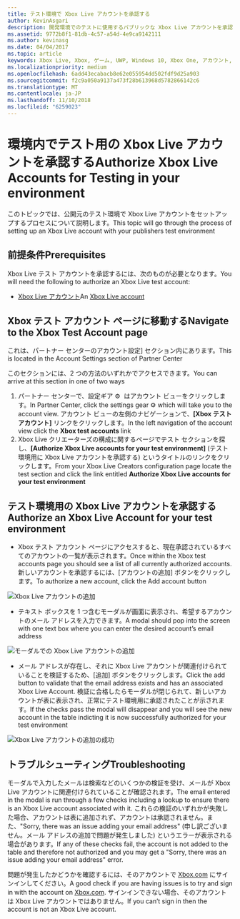 ```yaml
---
title: テスト環境で Xbox Live アカウントを承認する
author: KevinAsgari
description: 開発環境でのテストに使用するパブリックな Xbox Live アカウントを承認する方法について説明します。
ms.assetid: 9772b8f1-81db-4c57-a54d-4e9ca9142111
ms.author: kevinasg
ms.date: 04/04/2017
ms.topic: article
keywords: Xbox Live, Xbox, ゲーム, UWP, Windows 10, Xbox One, アカウント, テスト アカウント
ms.localizationpriority: medium
ms.openlocfilehash: 6add43ecabacb8e62e055954dd502fdf9d25a903
ms.sourcegitcommit: f2c9a050a9137a473f28b613968d5782866142c6
ms.translationtype: MT
ms.contentlocale: ja-JP
ms.lasthandoff: 11/10/2018
ms.locfileid: "6259023"
---
```

# <a name="authorize-xbox-live-accounts-for-testing-in-your-environment"></a><span data-ttu-id="9257a-104">環境内でテスト用の Xbox Live アカウントを承認する</span><span class="sxs-lookup"><span data-stu-id="9257a-104">Authorize Xbox Live Accounts for Testing in your environment</span></span>

<span data-ttu-id="9257a-105">このトピックでは、公開元のテスト環境で Xbox Live アカウントをセットアップするプロセスについて説明します。</span><span class="sxs-lookup"><span data-stu-id="9257a-105">This topic will go through the process of setting up an Xbox Live account with your publishers test environment</span></span>

## <a name="prerequisites"></a><span data-ttu-id="9257a-106">前提条件</span><span class="sxs-lookup"><span data-stu-id="9257a-106">Prerequisites</span></span>

<span data-ttu-id="9257a-107">Xbox Live テスト アカウントを承認するには、次のものが必要となります。</span><span class="sxs-lookup"><span data-stu-id="9257a-107">You will need the following to authorize an Xbox Live test account:</span></span>

* <span data-ttu-id="9257a-108">[Xbox Live アカウント](https://support.xbox.com/browse/my-account/manage-account/Create%20account)</span><span class="sxs-lookup"><span data-stu-id="9257a-108">An [Xbox Live account](https://support.xbox.com/browse/my-account/manage-account/Create%20account)</span></span>

## <a name="navigate-to-the-xbox-test-account-page"></a><span data-ttu-id="9257a-109">Xbox テスト アカウント ページに移動する</span><span class="sxs-lookup"><span data-stu-id="9257a-109">Navigate to the Xbox Test Account page</span></span>
<span data-ttu-id="9257a-110">これは、パートナー センターのアカウント設定] セクション内にあります。</span><span class="sxs-lookup"><span data-stu-id="9257a-110">This is located in the Account Settings section of Partner Center</span></span>

<span data-ttu-id="9257a-111">このセクションには、2 つの方法のいずれかでアクセスできます。</span><span class="sxs-lookup"><span data-stu-id="9257a-111">You can arrive at this section in one of two ways</span></span>

1. <span data-ttu-id="9257a-112">パートナー センターで、設定ギア ⚙ ️ はアカウント ビューをクリックします。</span><span class="sxs-lookup"><span data-stu-id="9257a-112">In Partner Center, click the settings gear ⚙️ which will take you to the account view.</span></span> <span data-ttu-id="9257a-113">アカウント ビューの左側のナビゲーションで、**[Xbox テスト アカウント]** リンクをクリックします。</span><span class="sxs-lookup"><span data-stu-id="9257a-113">In the left navigation of the account view click the **Xbox test accounts** link</span></span>
2. <span data-ttu-id="9257a-114">Xbox Live クリエーターズの構成に関するページでテスト セクションを探し、**[Authorize Xbox Live accounts for your test environment]** (テスト環境用に Xbox Live アカウントを承認する) というタイトルのリンクをクリックします。</span><span class="sxs-lookup"><span data-stu-id="9257a-114">From your Xbox Live Creators configuration page locate the test section and click the link entitled **Authorize Xbox Live accounts for your test environment**</span></span>


## <a name="authorize-an-xbox-live-account-for-your-test-environment"></a><span data-ttu-id="9257a-115">テスト環境用の Xbox Live アカウントを承認する</span><span class="sxs-lookup"><span data-stu-id="9257a-115">Authorize an Xbox Live Account for your test environment</span></span>

* <span data-ttu-id="9257a-116">Xbox テスト アカウント ページにアクセスすると、現在承認されているすべてのアカウントの一覧が表示されます。</span><span class="sxs-lookup"><span data-stu-id="9257a-116">Once within the Xbox test accounts page you should see a list of all currently authorized accounts.</span></span> <span data-ttu-id="9257a-117">新しいアカウントを承認するには、[アカウントの追加] ボタンをクリックします。</span><span class="sxs-lookup"><span data-stu-id="9257a-117">To authorize a new account, click the Add account button</span></span>

![Xbox Live アカウントの追加](../images/creators_udc/add_test_account.png)

* <span data-ttu-id="9257a-119">テキスト ボックスを 1 つ含むモーダルが画面に表示され、希望するアカウントのメール アドレスを入力できます。</span><span class="sxs-lookup"><span data-stu-id="9257a-119">A modal should pop into the screen with one text box where you can enter the desired account’s email address</span></span>

![モーダルでの Xbox Live アカウントの追加](../images/creators_udc/add_test_account_modal.png)

* <span data-ttu-id="9257a-121">メール アドレスが存在し、それに Xbox Live アカウントが関連付けられていることを検証するため、[追加] ボタンをクリックします。</span><span class="sxs-lookup"><span data-stu-id="9257a-121">Click the add button to validate that the email address exists and has an associated Xbox Live Account.</span></span> <span data-ttu-id="9257a-122">検証に合格したらモーダルが閉じられて、新しいアカウントが表に表示され、正常にテスト環境用に承認されたことが示されます。</span><span class="sxs-lookup"><span data-stu-id="9257a-122">If the checks pass the modal will disappear and you will see the new account in the table indicting it is now successfully authorized for your test environment</span></span>

![Xbox Live アカウントの追加の成功](../images/creators_udc/add_test_account_success.png)

## <a name="troubleshooting"></a><span data-ttu-id="9257a-124">トラブルシューティング</span><span class="sxs-lookup"><span data-stu-id="9257a-124">Troubleshooting</span></span>

<span data-ttu-id="9257a-125">モーダルで入力したメールは検索などのいくつかの検証を受け、メールが Xbox Live アカウントに関連付けられていることが確認されます。</span><span class="sxs-lookup"><span data-stu-id="9257a-125">The email entered in the modal is run through a few checks including a lookup to ensure there is an Xbox Live account associated with it.</span></span> <span data-ttu-id="9257a-126">これらの検証のいずれかが失敗した場合、アカウントは表に追加されず、アカウントは承認されません。また、"Sorry, there was an issue adding your email address" (申し訳ございません。メール アドレスの追加で問題が発生しました) というエラーが表示される場合があります。</span><span class="sxs-lookup"><span data-stu-id="9257a-126">If any of these checks fail, the account is not added to the table and therefore not authorized and you may get a "Sorry, there was an issue adding your email address" error.</span></span>

<span data-ttu-id="9257a-127">問題が発生したかどうかを確認するには、そのアカウントで [Xbox.com](http://www.xbox.com/live/) にサインインしてください。</span><span class="sxs-lookup"><span data-stu-id="9257a-127">A good check if you are having issues is to try and sign in with the account on [Xbox.com](http://www.xbox.com/live/).</span></span> <span data-ttu-id="9257a-128">サインインできない場合、そのアカウントは Xbox Live アカウントではありません。</span><span class="sxs-lookup"><span data-stu-id="9257a-128">If you can’t sign in then the account is not an Xbox Live account.</span></span>
